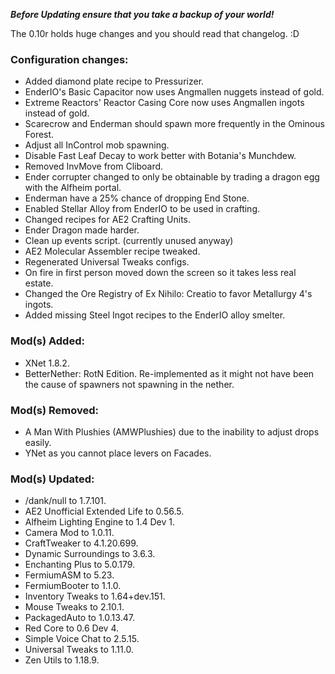 ***Before Updating ensure that you take a backup of your world!***

The 0.10r holds huge changes and you should read that changelog. :D

### **__Configuration changes:__**
* Added diamond plate recipe to Pressurizer.
* EnderIO's Basic Capacitor now uses Angmallen nuggets instead of gold.
* Extreme Reactors' Reactor Casing Core now uses Angmallen ingots instead of gold.
* Scarecrow and Enderman should spawn more frequently in the Ominous Forest.
* Adjust all InControl mob spawning.
* Disable Fast Leaf Decay to work better with Botania's Munchdew.
* Removed InvMove from Cliboard.
* Ender corrupter changed to only be obtainable by trading a dragon egg with the Alfheim portal.
* Enderman have a 25% chance of dropping End Stone.
* Enabled Stellar Alloy from EnderIO to be used in crafting.
* Changed recipes for AE2 Crafting Units.
* Ender Dragon made harder. 
* Clean up events script. (currently unused anyway)
* AE2 Molecular Assembler recipe tweaked.
* Regenerated Universal Tweaks configs.
* On fire in first person moved down the screen so it takes less real estate.
* Changed the Ore Registry of Ex Nihilo: Creatio to favor Metallurgy 4's ingots.
* Added missing Steel Ingot recipes to the EnderIO alloy smelter.

### **__Mod(s) Added:__**
* XNet 1.8.2.
* BetterNether: RotN Edition. Re-implemented as it might not have been the cause of spawners not spawning in the nether.

### **__Mod(s) Removed:__**
* A Man With Plushies (AMWPlushies) due to the inability to adjust drops easily.
* YNet as you cannot place levers on Facades.

### **__Mod(s) Updated:__**
* /dank/null to 1.7.101.
* AE2 Unofficial Extended Life to 0.56.5.
* Alfheim Lighting Engine to 1.4 Dev 1.
* Camera Mod to 1.0.11.
* CraftTweaker to 4.1.20.699.
* Dynamic Surroundings to 3.6.3.
* Enchanting Plus to 5.0.179.
* FermiumASM to 5.23.
* FermiumBooter to 1.1.0.
* Inventory Tweaks to 1.64+dev.151.
* Mouse Tweaks to 2.10.1.
* PackagedAuto to 1.0.13.47.
* Red Core to 0.6 Dev 4.
* Simple Voice Chat to 2.5.15.
* Universal Tweaks to 1.11.0.
* Zen Utils to 1.18.9.
